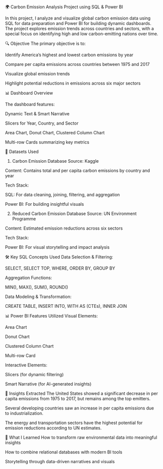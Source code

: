 🌍 Carbon Emission Analysis Project using SQL & Power BI

In this project, I analyze and visualize global carbon emission data using SQL for data preparation and Power BI for building dynamic dashboards. The project explores emission trends across countries and sectors, with a special focus on identifying high and low carbon-emitting nations over time.

🔍 Objective
The primary objective is to:

Identify America’s highest and lowest carbon emissions by year

Compare per capita emissions across countries between 1975 and 2017

Visualize global emission trends

Highlight potential reductions in emissions across six major sectors

📊 Dashboard Overview

The dashboard features:

Dynamic Text & Smart Narrative

Slicers for Year, Country, and Sector

Area Chart, Donut Chart, Clustered Column Chart

Multi-row Cards summarizing key metrics

📁 Datasets Used
1. Carbon Emission Database
Source: Kaggle

Content: Contains total and per capita carbon emissions by country and year

Tech Stack:

SQL: For data cleaning, joining, filtering, and aggregation

Power BI: For building insightful visuals

2. Reduced Carbon Emission Database
Source: UN Environment Programme

Content: Estimated emission reductions across six sectors

Tech Stack:

Power BI: For visual storytelling and impact analysis

🛠️ Key SQL Concepts Used
Data Selection & Filtering:

SELECT, SELECT TOP, WHERE, ORDER BY, GROUP BY

Aggregation Functions:

MIN(), MAX(), SUM(), ROUND()

Data Modeling & Transformation:

CREATE TABLE, INSERT INTO, WITH AS (CTEs), INNER JOIN

📊 Power BI Features Utilized
Visual Elements:

Area Chart

Donut Chart

Clustered Column Chart

Multi-row Card

Interactive Elements:

Slicers (for dynamic filtering)

Smart Narrative (for AI-generated insights)

📌 Insights Extracted
The United States showed a significant decrease in per capita emissions from 1975 to 2017, but remains among the top emitters.

Several developing countries saw an increase in per capita emissions due to industrialization.

The energy and transportation sectors have the highest potential for emission reductions according to UN estimates.

🧠 What I Learned
How to transform raw environmental data into meaningful insights

How to combine relational databases with modern BI tools

Storytelling through data-driven narratives and visuals


